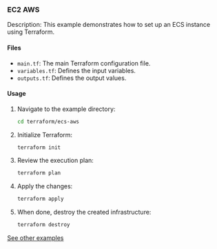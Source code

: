 ### EC2 AWS

Description: This example demonstrates how to set up an ECS instance using Terraform.

#### Files

- `main.tf`: The main Terraform configuration file.
- `variables.tf`: Defines the input variables.
- `outputs.tf`: Defines the output values.

#### Usage

1. Navigate to the example directory:

   ```bash
   cd terraform/ecs-aws
   ```

2. Initialize Terraform:

   ```bash
   terraform init
   ```

3. Review the execution plan:

   ```bash
   terraform plan
   ```

4. Apply the changes:

   ```bash
   terraform apply
   ```

5. When done, destroy the created infrastructure:

   ```bash
   terraform destroy
   ```

[See other examples](../README.md)
